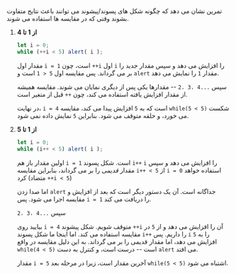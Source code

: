 تمرین نشان می دهد که چگونه شکل های پسوند/پیشوند می توانند باعث نتایج متفاوت بشوند وقتی که در مقایسه ها استفاده می شوند.

1. **از 1 تا 4**

    ```js run
    let i = 0;
    while (++i < 5) alert( i );
    ```

    مقدار اول `i = 1` است، چون `++i` اول `i` را افزایش می دهد و سپس مقدار جدید را بر می گرداند. پس مقایسه اول `5 < 1` است و `alert` مقدار `1` را نمایش می دهد.

    سپس `...4 ،3 ،2` -- مقدارها یکی پس از دیگری نمایان می شوند. مقایسه همیشه از مقدار افزایش یافته استفاده می کند، چون `++` قبل از متغیر است.

    در نهایت، `i = 4` است که به `5` افزایش پیدا می کند، مقایسه `while(5 < 5)` شکست می خورد، و حلقه متوقف می شود. بنابراین `5` نمایش داده نمی شود.
2. **از 1 تا 5**

    ```js run
    let i = 0;
    while (i++ < 5) alert( i );
    ```

    اولین مقدار باز هم `i = 1` است. شکل پسوند `i++` `i` را افزایش می دهد و سپس مقدار *قدیمی* را بر می گرداند، بنابراین مقایسه `i++ < 5` از `i = 0` استفاده خواهد کرد (متضاد `++i < 5`)

    اما صدا زدن `alert` جداگانه است. آن یک دستور دیگر است که بعد از افزایش و مقایسه اجرا می شود. پس `i = 1` را دریافت می کند.

    سپس `...4 ،3 ،2`
    
    بیایید روی `i = 4` متوقف شویم. شکل پیشوند `++i` آن را افزایش می دهد و از `5` در مقایسه استفاده می کند. اما اینجا ما شکل پسوند `i++` را داریم. پس `i` را به `5` افزایش می دهد، اما مقدار قدیمی را بر می گرداند. به این دلیل مقایسه در واقع `while(4 < 5)` است -- درست است، و کنترل به دست `alert` می افتد.

    مقدار `i = 5` آخرین مقدار است، زیرا در مرحله بعد `while(5 < 5)` اشتباه می شود.

